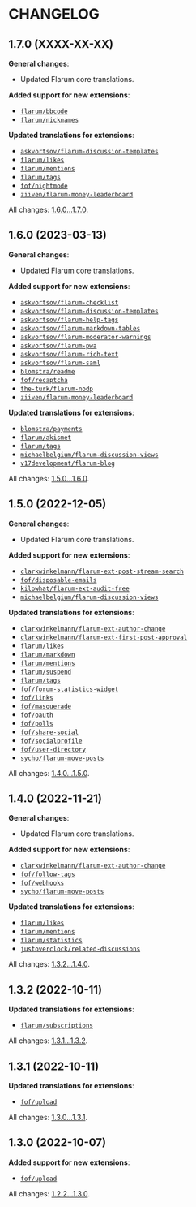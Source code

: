 CHANGELOG
=========


1.7.0 (XXXX-XX-XX)
------------------

**General changes**:

* Updated Flarum core translations.


**Added support for new extensions**:

* [`flarum/bbcode`](https://github.com/flarum/bbcode)
* [`flarum/nicknames`](https://github.com/flarum/nicknames)


**Updated translations for extensions**:

* [`askvortsov/flarum-discussion-templates`](https://github.com/askvortsov1/flarum-discussion-templates)
* [`flarum/likes`](https://github.com/flarum/likes)
* [`flarum/mentions`](https://github.com/flarum/mentions)
* [`flarum/tags`](https://github.com/flarum/tags)
* [`fof/nightmode`](https://github.com/FriendsOfFlarum/nightmode)
* [`ziiven/flarum-money-leaderboard`](https://github.com/Ziiven/flarum-money-leaderboard)


All changes: [1.6.0...1.7.0](https://github.com/flarum-lang/spanish/compare/1.6.0...1.7.0).


1.6.0 (2023-03-13)
------------------

**General changes**:

* Updated Flarum core translations.


**Added support for new extensions**:

* [`askvortsov/flarum-checklist`](https://github.com/askvortsov1/flarum-checklist)
* [`askvortsov/flarum-discussion-templates`](https://github.com/askvortsov1/flarum-discussion-templates)
* [`askvortsov/flarum-help-tags`](https://github.com/askvortsov1/flarum-help-tags)
* [`askvortsov/flarum-markdown-tables`](https://github.com/askvortsov1/flarum-markdown-tables)
* [`askvortsov/flarum-moderator-warnings`](https://github.com/askvortsov1/flarum-moderator-warnings)
* [`askvortsov/flarum-pwa`](https://github.com/askvortsov1/flarum-pwa)
* [`askvortsov/flarum-rich-text`](https://github.com/askvortsov1/flarum-rich-text)
* [`askvortsov/flarum-saml`](https://github.com/askvortsov1/flarum-saml)
* [`blomstra/readme`](https://extiverse.com/extension/blomstra/readme)
* [`fof/recaptcha`](https://github.com/FriendsOfFlarum/recaptcha)
* [`the-turk/flarum-nodp`](https://github.com/the-turk/flarum-nodp)
* [`ziiven/flarum-money-leaderboard`](https://github.com/Ziiven/flarum-money-leaderboard)


**Updated translations for extensions**:

* [`blomstra/payments`](https://extiverse.com/extension/blomstra/payments)
* [`flarum/akismet`](https://github.com/flarum/akismet)
* [`flarum/tags`](https://github.com/flarum/tags)
* [`michaelbelgium/flarum-discussion-views`](https://github.com/MichaelBelgium/flarum-discussion-views)
* [`v17development/flarum-blog`](https://github.com/v17development/flarum-blog)


All changes: [1.5.0...1.6.0](https://github.com/flarum-lang/spanish/compare/1.5.0...1.6.0).


1.5.0 (2022-12-05)
------------------

**General changes**:

* Updated Flarum core translations.


**Added support for new extensions**:

* [`clarkwinkelmann/flarum-ext-post-stream-search`](https://github.com/clarkwinkelmann/flarum-ext-post-stream-search)
* [`fof/disposable-emails`](https://github.com/FriendsOfFlarum/disposable-emails)
* [`kilowhat/flarum-ext-audit-free`](https://github.com/kilowhat/flarum-ext-audit-free)
* [`michaelbelgium/flarum-discussion-views`](https://github.com/MichaelBelgium/flarum-discussion-views)


**Updated translations for extensions**:

* [`clarkwinkelmann/flarum-ext-author-change`](https://github.com/clarkwinkelmann/flarum-ext-author-change)
* [`clarkwinkelmann/flarum-ext-first-post-approval`](https://github.com/clarkwinkelmann/flarum-ext-first-post-approval)
* [`flarum/likes`](https://github.com/flarum/likes)
* [`flarum/markdown`](https://github.com/flarum/markdown)
* [`flarum/mentions`](https://github.com/flarum/mentions)
* [`flarum/suspend`](https://github.com/flarum/suspend)
* [`flarum/tags`](https://github.com/flarum/tags)
* [`fof/forum-statistics-widget`](https://github.com/FriendsOfFlarum/forum-statistics-widget)
* [`fof/links`](https://github.com/FriendsOfFlarum/links)
* [`fof/masquerade`](https://github.com/FriendsOfFlarum/masquerade)
* [`fof/oauth`](https://github.com/FriendsOfFlarum/oauth)
* [`fof/polls`](https://github.com/FriendsOfFlarum/polls)
* [`fof/share-social`](https://github.com/FriendsOfFlarum/share-social)
* [`fof/socialprofile`](https://github.com/FriendsOfFlarum/socialprofile)
* [`fof/user-directory`](https://github.com/FriendsOfFlarum/user-directory)
* [`sycho/flarum-move-posts`](https://github.com/SychO9/flarum-move-posts)


All changes: [1.4.0...1.5.0](https://github.com/flarum-lang/spanish/compare/1.4.0...1.5.0).


1.4.0 (2022-11-21)
------------------

**General changes**:

* Updated Flarum core translations.


**Added support for new extensions**:

* [`clarkwinkelmann/flarum-ext-author-change`](https://github.com/clarkwinkelmann/flarum-ext-author-change)
* [`fof/follow-tags`](https://github.com/FriendsOfFlarum/follow-tags)
* [`fof/webhooks`](https://github.com/FriendsOfFlarum/webhooks)
* [`sycho/flarum-move-posts`](https://github.com/SychO9/flarum-move-posts)


**Updated translations for extensions**:

* [`flarum/likes`](https://github.com/flarum/likes)
* [`flarum/mentions`](https://github.com/flarum/mentions)
* [`flarum/statistics`](https://github.com/flarum/statistics)
* [`justoverclock/related-discussions`](https://extiverse.com/extension/justoverclock/related-discussions)


All changes: [1.3.2...1.4.0](https://github.com/flarum-lang/spanish/compare/1.3.2...1.4.0).


1.3.2 (2022-10-11)
------------------

**Updated translations for extensions**:

* [`flarum/subscriptions`](https://github.com/flarum/subscriptions)


All changes: [1.3.1...1.3.2](https://github.com/flarum-lang/spanish/compare/1.3.1...1.3.2).


1.3.1 (2022-10-11)
------------------

**Updated translations for extensions**:

* [`fof/upload`](https://github.com/FriendsOfFlarum/upload)


All changes: [1.3.0...1.3.1](https://github.com/flarum-lang/spanish/compare/1.3.0...1.3.1).


1.3.0 (2022-10-07)
------------------

**Added support for new extensions**:

* [`fof/upload`](https://github.com/FriendsOfFlarum/upload)


All changes: [1.2.2...1.3.0](https://github.com/flarum-lang/spanish/compare/1.2.2...1.3.0).


